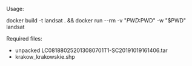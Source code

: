 Usage:

docker build -t landsat . && docker run --rm -v "$PWD:$PWD" -w "$PWD" landsat

Required files:
- unpacked LC081880252013080701T1-SC20191019161406.tar
- krakow_krakowskie.shp